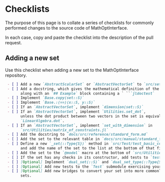 # Checklists

The purpose of this page is to collate a series of checklists for commonly
performed changes to the source code of MathOptInterface.

In each case, copy and paste the checklist into the description of the pull
request.

## Adding a new set

Use this checklist when adding a new set to the MathOptInterface repository.

```markdown
 - [ ] Add a new `AbstractScalarSet` or `AbstractVectorSet` to `src/sets.jl`
 - [ ] Add a docstring, which gives the mathematical definition of the set,
       along with an `## Example` block containing a ` ```jldoctest`
 - [ ] Implement `Base.copy(set::S)`
 - [ ] Implement `Base.:(==)(x::S, y::S)`
 - [ ] If an `AbstractVectorSet`, implement `dimension(set::S)`
 - [ ] If an `AbstractVectorSet`, implement `Utilities.set_dot`,
       unless the dot product between two vectors in the set is equivalent to
       `LinearAlgebra.dot`.
 - [ ] If an `AbstractVectorSet`, implement `set_with_dimension` in
       `src/Utilities/matrix_of_constraints.jl`
 - [ ] Add the docstring to `docs/src/reference/standard_form.md`
 - [ ] Add the set to the relevant table in `docs/src/manual/standard_form.md`
 - [ ] Define a new `_set(::Type{S})` method in `src/Test/test_basic_constraint.jl`
       and add the name of the set to the list at the bottom of that files
 - [ ] Add the set to the `@model` macro at the bottom of `src/Utilities.model.jl`
 - [ ] If the set has any checks in its constructor, add tests to `test/sets.jl`
 - [ ] [Optional] Implement `dual_set(::S)` and `dual_set_type(::Type{S})`
 - [ ] [Optional] Add new tests to the `Test` submodule exercising your new set
 - [ ] [Optional] Add new bridges to convert your set into more commonly used
       sets.
```
